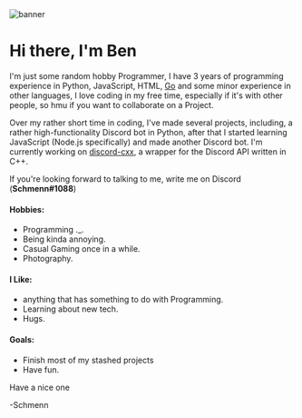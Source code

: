  [golang]: https://golang.org/
 [discordcxx]: https://github.com/discord-cxx/discord-cxx

<img alt="banner" src="https://media.discordapp.net/attachments/755111236680548405/761311591974043658/logo-banner-blur.png?width=1440&height=504" />

# Hi there, I'm Ben

I'm just some random hobby Programmer, I have 3 years of programming experience in Python, JavaScript, HTML, [Go][golang] and some minor experience in other languages, I love coding in my free time, especially if it's with other people, so hmu if you want to collaborate on a Project.

Over my rather short time in coding, I've made several projects, including, a rather high-functionality Discord bot in Python, after that I started learning JavaScript (Node.js specifically) and made another Discord bot. I'm currently working on [discord-cxx][discordcxx], a wrapper for the Discord API written in C++.

If you're looking forward to talking to me, write me on Discord (**Schmenn#1088**)


#### Hobbies:

* Programming ._.
* Being kinda annoying.
* Casual Gaming once in a while.
* Photography.

#### I Like:

* anything that has something to do with Programming.
* Learning about new tech.
* Hugs.

#### Goals:

* Finish most of my stashed projects
* Have fun.

Have a nice one

-Schmenn
